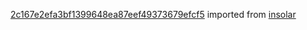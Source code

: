 [2c167e2efa3bf1399648ea87eef49373679efcf5](https://github.com/insolar/insolar/commit/2c167e2efa3bf1399648ea87eef49373679efcf5) imported from [insolar](https://github.com/insolar/insolar)
